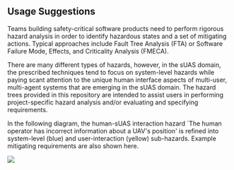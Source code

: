 ## Usage Suggestions

Teams building safety-critical software products need to perform rigorous hazard analysis in order to identify hazardous states and a set of mitigating actions. Typical approaches include Fault Tree Analysis (FTA) or Software Failure Mode, Effects, and Criticality Analysis (FMECA).

There are many different types of hazards, however, in the sUAS domain, the prescribed techniques tend to focus on system-level hazards while paying scant attention to the unique human interface aspects of multi-user, multi-agent systems that are emerging in the sUAS domain.  The hazard trees provided in this repository are intended to assist users in performing project-specific hazard analysis and/or evaluating and specifying requirements.

In the following diagram, the human-sUAS interaction hazard `The human operator has incorrect information about a UAV's position' is refined into system-level (blue) and user-interaction (yellow) sub-hazards. Example mitigating requirements are also shown here.

[![](figures/GPS-Example.png)](#)
